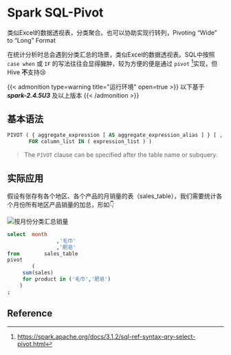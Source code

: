 # Spark SQL-Pivot


类似Excel的数据透视表，分类聚合。也可以协助实现行转列，Pivoting “Wide” to “Long” Format

<!--more-->

在统计分析时总会遇到分类汇总的场景，类似Excel的数据透视表。SQL中按照 `case when` 或 `IF` 的写法往往会显得臃肿，较为方便的便是通过 `pivot` [^1]实现，但 Hive **不**支持😢

{{< admonition type=warning title="运行环境" open=true >}}
以下基于 ***spark-2.4.5U3*** 及以上版本
{{< /admonition >}}

## 基本语法

```sql
PIVOT ( { aggregate_expression [ AS aggregate_expression_alias ] } [ , ... ]
       FOR column_list IN ( expression_list ) )
```

> The `PIVOT` clause can be specified after the table name or subquery.

## 实际应用

假设有张存有各个地区、各个产品的月销量的表（sales_table），我们需要统计各个月份所有地区产品销量的加总，形如👇

![按月份分类汇总销量](https://gitee.com/unclehu/pic/raw/master/img/image-20210810172231715.png)

```sql
select	month
				,'毛巾'
				,'肥皂'
from		sales_table
pivot
 		(
     sum(sales)
     for product in ('毛巾','肥皂')
    )
;
```

## Reference

[^1]: https://spark.apache.org/docs/3.1.2/sql-ref-syntax-qry-select-pivot.html



<head> 
    <script defer src="https://use.fontawesome.com/releases/v5.0.13/js/all.js"></script> 
    <script defer src="https://use.fontawesome.com/releases/v5.0.13/js/v4-shims.js"></script> 
</head> 
<link rel="stylesheet" href="https://use.fontawesome.com/releases/v5.0.13/css/all.css">
